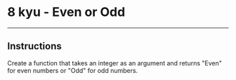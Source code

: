 # 8 kyu - Even or Odd
---

## Instructions
Create a function that takes an integer as an argument and returns "Even" for even numbers or "Odd" for odd numbers.
